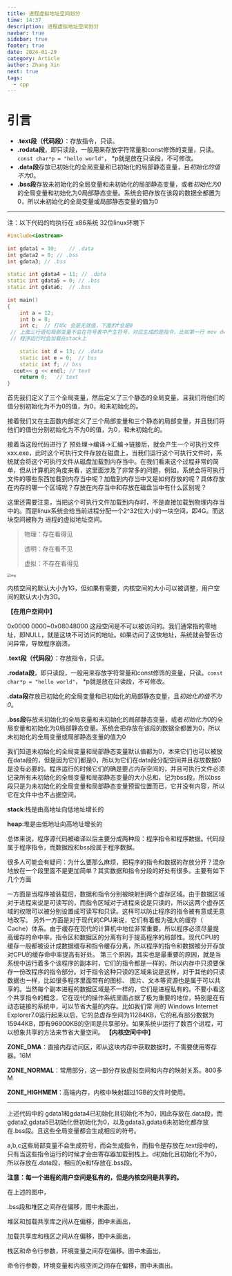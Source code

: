 ```yaml
---
title: 进程虚拟地址空间划分
time: 14:37
description: 进程虚拟地址空间划分
navbar: true
sidebar: true
footer: true
date: 2024-01-29
category: Article
author: Zhang Xin
next: true
tags:
  - cpp
---
```

# 引言  
- .**text段（代码段）**：存放指令，只读。
- **.rodata段**，即只读段，一般用来存放字符常量和const修饰的变量，只读。``const char*p = "hello world"``， *p就是放在只读段，不可修改。
- **.data段**存放已初始化的全局变量和已初始化的局部静态变量，且*初始化的值不为0*。
- **.bss段**存放未初始化的全局变量和未初始化的局部静态变量，或者*初始化为0*的全局变量和初始化为0局部静态变量。系统会把存放在该段的数据全都置为0，所以未初始化的全局变量或局部静态变量的值为0
---
 注：以下代码的均执行在 x86系统 32位linux环境下

```cpp
#include<iostream>
 
int gdata1 = 10;	// .data
int gdata2 = 0;	// .bss
int gdata3;	// .bss
 
static int gdata4 = 11;	// .data
static int gdata5 = 0; // .bss
static int gdata6;	// .bss
 
int main()
{
	int a = 12;
	int b = 0;
	int c;	// 打印c 会是无效值，下面的f会是0
 // 上面三行语句局部变量不会在符号表中产生符号，对应生成的是指令，比如第一行 mov dword ptr[a], 0ch, 所以这三行在.text 中
 // 程序运行时会加载在stack上
  
	static int d = 13; // .data
	static int e = 0;  // bss
	static int f; // bss
  cout<< g << endl;	// text
	return 0;	// text
}
```

首先我们定义了三个全局变量，然后定义了三个静态的全局变量，且我们将他们的值分别初始化为不为0的值，为0，和未初始化的。

接着我们又在主函数内部定义了三个局部变量和三个静态的局部变量，并且我们将他们的值也分别初始化为不为0的值，为0，和未初始化的。

接着当这段代码进行了 预处理->编译->汇编->链接后，就会产生一个可执行文件 xxx.exe，此时这个可执行文件存放在磁盘上，当我们运行这个可执行文件时，系统就会将这个可执行文件从磁盘加载到内存当中。在我们看来这个过程非常的简单，但从计算机的角度来看，这里面涉及了非常多的问题，例如，系统会将可执行文件的哪些东西加载到内存当中呢？加载到内存当中又是如何存放的呢？具体存放在内存的哪一个区域呢？存放在内存当中和存放在磁盘当中有什么区别呢？

这里还需要注意，当把这个可执行文件加载到内存时，不是直接加载到物理内存当中的。而是linux系统会给当前进程分配一个2^32位大小的一块空间，即4G。而这块空间被称为 进程的虚拟地址空间。

> 物理：存在看得见
>
> 透明：存在看不见
>
> 虚拟：不存在看得见
>


<img src="https://img-blog.csdnimg.cn/20200309223529272.png?x-oss-process=image/watermark,type_ZmFuZ3poZW5naGVpdGk,shadow_10,text_aHR0cHM6Ly9ibG9nLmNzZG4ubmV0L1RoaW5QaWthY2h1,size_16,color_FFFFFF,t_70" alt="img" style="zoom:50%;" />

 内核空间的默认大小为1G，但如果有需要，内核空间的大小可以被调整，用户空间的默认大小为3G。

**【在用户空间中】**

0x0000 0000~0x08048000 这段空间是不可以被访问的。我们通常指的零地址，即NULL，就是这块不可访问的地址。如果访问了这快地址，系统就会警告访问异常，导致程序崩溃。

.**text段（代码段）**：存放指令，只读。

**.rodata段**，即只读段，一般用来存放字符常量和const修饰的变量，只读。``const char*p = "hello world"``， *p就是放在只读段，不可修改。

**.data段**存放已初始化的全局变量和已初始化的局部静态变量，且*初始化的值不为0*。

**.bss段**存放未初始化的全局变量和未初始化的局部静态变量，或者*初始化为0*的全局变量和初始化为0局部静态变量。系统会把存放在该段的数据全都置为0，所以未初始化的全局变量或局部静态变量的值为0

我们知道未初始化的全局变量和局部静态变量默认值都为0，本来它们也可以被放在data段的，但是因为它们都是0，所以为它们在data段分配空间并且存放数据0是没有必要的。程序运行的时候它们的确是要占内存空间的，并且可执行文件必须记录所有未初始化的全局变量和局部静态变量的大小总和，记为bss段。所以bss段只是为未初始化的全局变量和局部静态变量预留位置而已，它并没有内容，所以它在文件中也不占据空间。

**stack**:栈是由高地址向低地址增长的

**heap**:堆是由低地址向高地址增长的

总体来说，程序源代码被编译以后主要分成两种段：程序指令和程序数据。代码段属于程序指令，而数据段和bss段属于程序数据。

很多人可能会有疑问：为什么要那么麻烦，把程序的指令和数据的存放分开？混杂地放在一个段里面不是更加简单？其实数据和指令分段的好处有很多。主要有如下几个方面

一方面是当程序被装载后，数据和指令分别被映射到两个虚存区域。由于数据区域对于进程来说是可读写的，而指令区域对于进程来说是只读的，所以这两个虚存区域的权限可以被分别设置成可读写和只读。这样可以防止程序的指令被有意或无意地改写。
另外一方面是对于现代的CPU来说，它们有着极为强大的缓存（ Cache）体系。由于缓存在现代的计算机中地位非常重要，所以程序必须尽量提高缓存的命中率。指令区和数据区的分离有利于提高程序的局部性。现代CPU的缓存一般都被设计成数据缓存和指令缓存分离，所以程序的指令和数据被分开存放对CPU的缓存命中率提高有好处。
第三个原因，其实也是最重要的原因，就是当系统中运行着多个该程序的副本时，它们的指令都是一样的，所以内存中只须要保存一份改程序的指令部分。对于指令这种只读的区域来说是这样，对于其他的只读数据也一样，比如很多程序里面带有的图标、
图片、文本等资源也是属于可以共享的。当然每个副本进程的数据区域是不一样的，它们是进程私有的。不要小看这个共享指令的概念，它在现代的操作系统里面占据了极为重要的地位，特别是在有动态链接的系统中，可以节省大量的内存。比如我们常
用的 Windows Internet Explorer7.0运行起来以后，它的总虚存空间为11284KB，它的私有部分数据为15944KB，即有96900KB的空间是共享部分。如果系统屮运行了数百个进程，可以想象共享的方法来节省大量空间。
**【内核空间中中】**

**ZONE_DMA**：直接内存访问区，即从这块内存中获取数据时，不需要使用寄存器。16M

**ZONE_NORMAL**：常用部分，这一部分存放虚拟空间和内存的映射关系。800多M

**ZONE_HIGHMEM**：高端内存，内核中映射超过1GB的文件时使用。

------

上述代码中的 gdata1和gdata4已初始化且初始化不为0，因此存放在.data段，而gdata2,gdata5已初始化但初始化为0，以及gdata3,gdata6未初始化都存放在.bss段。且这些全局变量都会生成相应的符号。

a,b,c这些局部变量不会生成符号，而会生成指令，而指令是存放在.text段中的，只有当这些指令运行的时候才会由寄存器加载到栈上。d初始化且初始化不为0，所以存放在.data段，相应的e和f存放在.bss段。

**注意：每一个进程的用户空间是私有的，但是内核空间是共享的。**

在上述的图中，

.bss段和堆区之间存在偏移，图中未画出，

堆区和加载共享库之间从在偏移，图中未画出，

加载共享库和栈区之间从在偏移，图中未画出，

栈区和命令行参数，环境变量之间存在偏移。图中未画出，

命令行参数，环境变量和内核空间之间存在偏移，图中未画出。